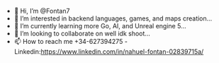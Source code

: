 - 👋 Hi, I’m @Fontan7
- 👀 I’m interested in backend languages, games, and maps creation...
- 🌱 I’m currently learning more Go, AI, and Unreal engine 5...
- 💞️ I’m looking to collaborate on  well idk shoot...
- 📫 How to reach me +34-627394275 -Linkedin:https://www.linkedin.com/in/nahuel-fontan-02839715a/

<!---
Fontan7/Fontan7 is a ✨ special ✨ repository because its `README.md` (this file) appears on your GitHub profile.
You can click the Preview link to take a look at your changes.
--->

